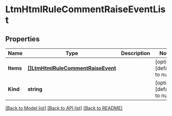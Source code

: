 # LtmHtmlRuleCommentRaiseEventList

## Properties
Name | Type | Description | Notes
------------ | ------------- | ------------- | -------------
**Items** | [**[]LtmHtmlRuleCommentRaiseEvent**](ltm_htmlRule_commentRaiseEvent.md) |  | [optional] [default to null]
**Kind** | **string** |  | [optional] [default to null]

[[Back to Model list]](../README.md#documentation-for-models) [[Back to API list]](../README.md#documentation-for-api-endpoints) [[Back to README]](../README.md)


